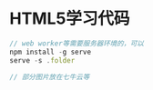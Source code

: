 # HTML5学习代码

```javascript
// web worker等需要服务器环境的，可以
npm install -g serve
serve -s .folder

// 部分图片放在七牛云等
```
